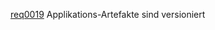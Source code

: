 [req0019](https://github.com/DomainDrivenArchitecture/ddaRequirement/blob/master/en/requirements/req0019.md)  Applikations-Artefakte sind versioniert
